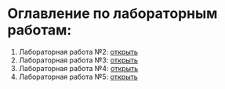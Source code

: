 # Оглавление по лабораторным работам:
1. Лабораторная работа №2: [открыть](https://github.com/veskprogrammer/Programming_2_course/tree/main/Lab_2)
2. Лабораторная работа №3: [открыть](https://github.com/veskprogrammer/Programming_2_course/tree/main/Lab_3)
3. Лабораторная работа №4: [открыть](https://github.com/veskprogrammer/Programming_2_course/tree/main/Lab_4)
4. Лабораторная работа №5: [открыть](https://github.com/veskprogrammer/Programming_2_course/tree/main/Lab_5)
